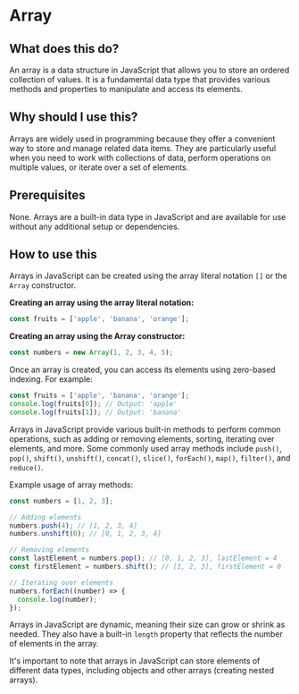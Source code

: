 
  
  # **Array**

## What does this do?
An array is a data structure in JavaScript that allows you to store an ordered collection of values. It is a fundamental data type that provides various methods and properties to manipulate and access its elements.

## Why should I use this?
Arrays are widely used in programming because they offer a convenient way to store and manage related data items. They are particularly useful when you need to work with collections of data, perform operations on multiple values, or iterate over a set of elements.

## Prerequisites
None. Arrays are a built-in data type in JavaScript and are available for use without any additional setup or dependencies.

## How to use this
Arrays in JavaScript can be created using the array literal notation `[]` or the `Array` constructor.

**Creating an array using the array literal notation:**
```javascript
const fruits = ['apple', 'banana', 'orange'];
```

**Creating an array using the Array constructor:**
```javascript
const numbers = new Array(1, 2, 3, 4, 5);
```

Once an array is created, you can access its elements using zero-based indexing. For example:
```javascript
const fruits = ['apple', 'banana', 'orange'];
console.log(fruits[0]); // Output: 'apple'
console.log(fruits[1]); // Output: 'banana'
```

Arrays in JavaScript provide various built-in methods to perform common operations, such as adding or removing elements, sorting, iterating over elements, and more. Some commonly used array methods include `push()`, `pop()`, `shift()`, `unshift()`, `concat()`, `slice()`, `forEach()`, `map()`, `filter()`, and `reduce()`.

Example usage of array methods:
```javascript
const numbers = [1, 2, 3];

// Adding elements
numbers.push(4); // [1, 2, 3, 4]
numbers.unshift(0); // [0, 1, 2, 3, 4]

// Removing elements
const lastElement = numbers.pop(); // [0, 1, 2, 3], lastElement = 4
const firstElement = numbers.shift(); // [1, 2, 3], firstElement = 0

// Iterating over elements
numbers.forEach((number) => {
  console.log(number);
});
```

Arrays in JavaScript are dynamic, meaning their size can grow or shrink as needed. They also have a built-in `length` property that reflects the number of elements in the array.

It's important to note that arrays in JavaScript can store elements of different data types, including objects and other arrays (creating nested arrays).
  
  